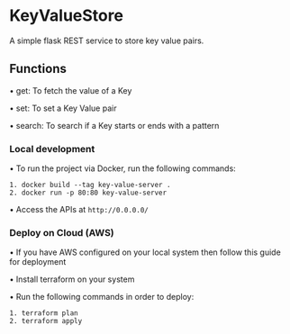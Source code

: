 # KeyValueStore

A simple flask REST service to store key value pairs.

## Functions

• get: To fetch the value of a Key

• set: To set a Key Value pair

• search: To search if a Key starts or ends with a pattern

### Local development

• To run the project via Docker, run the following commands:

    1. docker build --tag key-value-server .
    2. docker run -p 80:80 key-value-server

• Access the APIs at `http://0.0.0.0/`

### Deploy on Cloud (AWS)

• If you have AWS configured on your local system then follow this guide for deployment

• Install terraform on your system

• Run the following commands in order to deploy:

    1. terraform plan
    2. terraform apply

